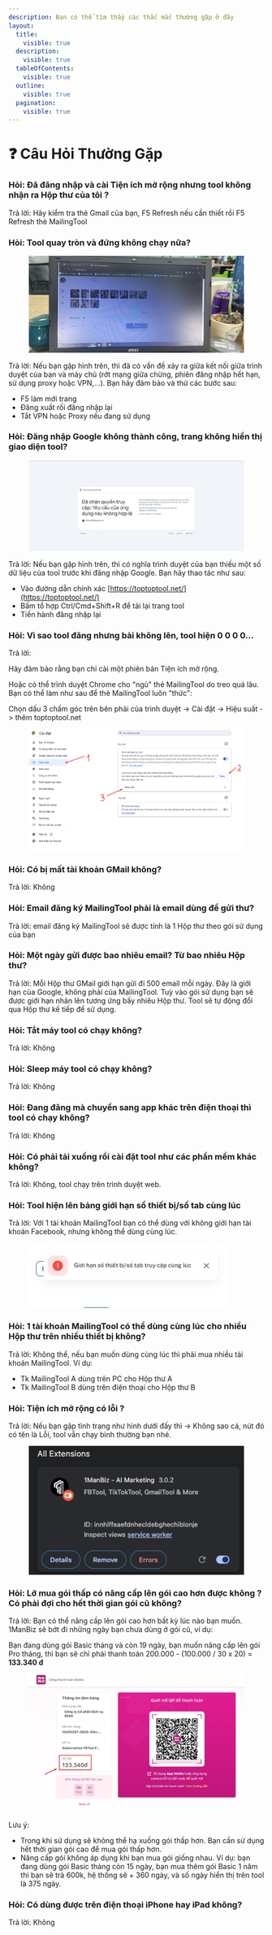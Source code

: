 ```yaml
---
description: Bạn có thể tìm thấy các thắc mắc thường gặp ở đây
layout:
  title:
    visible: true
  description:
    visible: true
  tableOfContents:
    visible: true
  outline:
    visible: true
  pagination:
    visible: true
---
```


# ❓ Câu Hỏi Thường Gặp

### **Hỏi: Đã đăng nhập và cài Tiện ích mở rộng nhưng tool không nhận ra** Hộp thư của tôi **?**

Trả lời: Hãy kiểm tra thẻ Gmail của bạn, F5 Refresh nếu cần thiết rồi F5 Refresh thẻ MailingTool

### **Hỏi: Tool quay tròn và đứng không chạy nữa?**

<figure><img src=".gitbook/assets/websocket_stuck.jpg" alt=""><figcaption></figcaption></figure>

Trả lời: Nếu bạn gặp hình trên, thì đã có vấn đề xảy ra giữa kết nối giữa trình duyệt của bạn và máy chủ (rớt mạng giữa chừng, phiên đăng nhập hết hạn, sử dụng proxy hoặc VPN,...). Bạn hãy đảm bảo và thử các bước sau:

* F5 làm mới trang
* Đăng xuất rồi đăng nhập lại
* Tắt VPN hoặc Proxy nếu đang sử dụng

### **Hỏi: Đăng nhập Google không thành công, trang không hiển thị giao diện tool?**

<figure><img src=".gitbook/assets/login_error_redirect_url.jpg" alt=""><figcaption></figcaption></figure>

Trả lời: Nếu bạn gặp hình trên, thì có nghĩa trình duyệt của bạn thiếu một số dữ liệu của tool trước khi đăng nhập Google. Bạn hãy thao tác như sau:

* Vào đường dẫn chính xác [https://toptoptool.net/](https://toptoptool.net/)
* Bấm tổ hợp Ctrl/Cmd+Shift+R để tải lại trang tool
* Tiến hành đăng nhập lại

### **Hỏi: Vì sao tool đăng nhưng bài không lên, tool hiện 0 0 0 0...**

Trả lời:

Hãy đảm bảo rằng bạn chỉ cài một phiên bản Tiện ích mở rộng.

Hoặc có thể trình duyệt Chrome cho "ngủ" thẻ MailingTool do treo quá lâu. Bạn có thể làm như sau để thẻ MailingTool luôn "thức":

Chọn dấu 3 chấm góc trên bên phải của trình duyệt -> Cài đặt -> Hiệu suất -> thêm toptoptool.net

<figure><img src=".gitbook/assets/image (4) (1).png" alt=""><figcaption></figcaption></figure>

### Hỏi: Có bị mất tài khoản GMail không?

Trả lời: Không

### Hỏi: Email đăng ký MailingTool phải là email dùng để gửi thư?

Trả lời: email đăng ký MailingTool sẽ được tính là 1 Hộp thư theo gói sử dụng của bạn

### Hỏi: Một ngày gửi được bao nhiêu email? Từ bao nhiêu Hộp thư?

Trả lời: Mỗi Hộp thư GMail giới hạn gửi đi 500 email mỗi ngày. Đây là giới hạn của Google, không phải của MailingTool. Tuỳ vào gói sử dụng bạn sẽ được giới hạn nhân lên tương ứng bấy nhiêu Hộp thư. Tool sẽ tự động đổi qua Hộp thư kế tiếp để sử dụng.

### Hỏi: Tắt máy tool có chạy không?

Trả lời: Không

### Hỏi: Sleep máy tool có chạy không?

Trả lời: Không

### Hỏi: Đang đăng mà chuyển sang app khác trên điện thoại thì tool có chạy không?

Trả lời: Không

### Hỏi: Có phải tải xuống rồi cài đặt tool như các phần mềm khác không?

Trả lời: Không, tool chạy trên trình duyệt web.

### Hỏi: Tool hiện lên bảng giới hạn số thiết bị/số tab cùng lúc

Trả lời: Với 1 tài khoản MailingTool bạn có thể dùng với không giới hạn tài khoản Facebook, nhưng không thể dùng cùng lúc.

<figure><img src=".gitbook/assets/z5520507408012_f07655762a76d65db7137c57bb4f5720.jpg" alt=""><figcaption></figcaption></figure>

### Hỏi: 1 tài khoản MailingTool có thể dùng cùng lúc cho nhiều Hộp thư trên nhiều thiết bị không?

Trả lời: Không thể, nếu bạn muốn dùng cùng lúc thì phải mua nhiều tài khoản MailingTool. Ví dụ:

* Tk MailingTool A dùng trên PC cho Hộp thư A
* Tk MailingTool B dùng trên điện thoại cho Hộp thư B

### Hỏi: Tiện ích mở rộng có lỗi ?

Trả lời: Nếu bạn gặp tình trạng như hình dưới đấy thì -> Không sao cả, nút đó có tên là Lỗi, tool vẫn chạy bình thường bạn nhé.

<figure><img src=".gitbook/assets/image (91).png" alt=""><figcaption></figcaption></figure>

### Hỏi: Lỡ mua gói thấp có nâng cấp lên gói cao hơn được không ? Có phải đợi cho hết thời gian gói cũ không?

Trả lời: Bạn có thể nâng cấp lên gói cao hơn bất kỳ lúc nào bạn muốn. 1ManBiz sẽ bớt đi những ngày bạn chưa dùng ở gói cũ, ví dụ:

Bạn đang dùng gói Basic tháng và còn 19 ngày, bạn muốn nâng cấp lên gói Pro tháng, thì bạn sẽ chỉ phải thanh toán 200.000 - (100.000 / 30 x 20) = **133.340 đ**

<figure><img src=".gitbook/assets/Screenshot_148.jpg" alt="" width="563"><figcaption></figcaption></figure>

Lưu ý:

* Trong khi sử dụng sẽ không thể hạ xuống gói thấp hơn. Bạn cần sử dụng hết thời gian gói cao để mua gói thấp hơn.
* Nâng cấp gói không áp dụng khi bạn mua gói giống nhau. Ví dụ: bạn đang dùng gói Basic tháng còn 15 ngày, bạn mua thêm gói Basic 1 năm thì bạn sẽ trả 600k, hệ thống sẽ + 360 ngày, và số ngày hiển thị trên tool là 375 ngày.

### Hỏi: Có dùng được trên điện thoại iPhone hay iPad không?

Trả lời: Không
